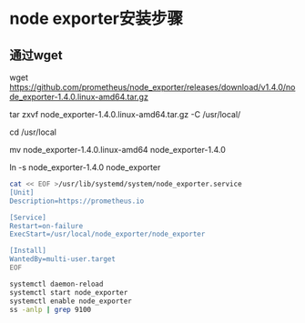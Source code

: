# node exporter安装步骤

## 通过wget
wget https://github.com/prometheus/node_exporter/releases/download/v1.4.0/node_exporter-1.4.0.linux-amd64.tar.gz

tar zxvf node_exporter-1.4.0.linux-amd64.tar.gz -C /usr/local/

cd /usr/local

mv node_exporter-1.4.0.linux-amd64 node_exporter-1.4.0

ln -s node_exporter-1.4.0 node_exporter

```bash
cat << EOF >/usr/lib/systemd/system/node_exporter.service 
[Unit] 
Description=https://prometheus.io

[Service]
Restart=on-failure
ExecStart=/usr/local/node_exporter/node_exporter

[Install]
WantedBy=multi-user.target
EOF
```

```bash
systemctl daemon-reload
systemctl start node_exporter
systemctl enable node_exporter
ss -anlp | grep 9100
```